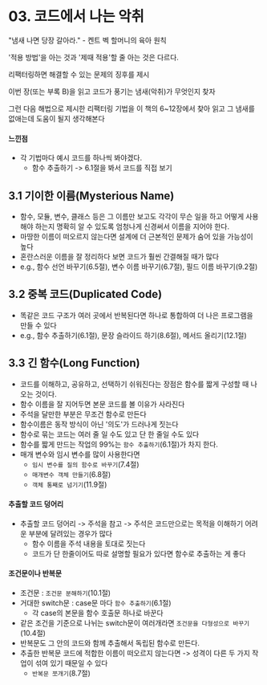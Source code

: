 # 03. 코드에서 나는 악취

"냄새 나면 당장 갈아라." - 켄트 벡 할머니의 육아 원칙

'적용 방법'을 아는 것과 '제때 적용'할 줄 아는 것은 다르다.

리팩터링하면 해결할 수 있는 문제의 징후를 제시

이번 장(또는 부록 B)을 읽고 코드가 풍기는 냄새(악취)가 무엇인지 찾자

그런 다음 해법으로 제시한 리팩터링 기법을 이 책의 6~12장에서 찾아 읽고 그 냄새를 없애는데 도움이 될지 생각해본다

#### 느낀점

- 각 기법마다 예시 코드를 하나씩 봐야겠다.
  - 함수 추출하기 -> 6.1절을 봐서 코드를 직접 보기

## 3.1 기이한 이름(Mysterious Name)

- 함수, 모듈, 변수, 클래스 등은 그 이름만 보고도 각각이 무슨 일을 하고 어떻게 사용해야 하는지 명확히 알 수 있도록 엄청나게 신경써서 이름을 지어야 한다.
- 마땅한 이름이 떠오르지 않는다면 설계에 더 근본적인 문제가 숨어 있을 가능성이 높다
- 혼란스러운 이름을 잘 정리하다 보면 코드가 훨씬 간결해질 때가 많다
- e.g., 함수 선언 바꾸기(6.5절), 변수 이름 바꾸기(6.7절), 필드 이름 바꾸기(9.2절)

## 3.2 중복 코드(Duplicated Code)

- 똑같은 코드 구조가 여러 곳에서 반복된다면 하나로 통합하여 더 나은 프로그램을 만들 수 있다
- e.g., 함수 추출하기(6.1절), 문장 슬라이드 하기(8.6절), 메서드 올리기(12.1절)

## 3.3 긴 함수(Long Function)

- 코드를 이해하고, 공유하고, 선택하기 쉬워진다는 장점은 함수를 짧게 구성할 때 나오는 것이다.
- 함수 이름을 잘 지어두면 본문 코드를 볼 이유가 사라진다
- 주석을 달만한 부분은 무조건 함수로 만든다
- 함수이름은 동작 방식이 아닌 '의도'가 드러나게 짓는다
- 함수로 묶는 코드는 여러 줄 일 수도 있고 단 한 줄일 수도 있다
- 함수를 짧게 만드는 작업의 99%는 `함수 추출하기`(6.1절)가 차지 한다.
- 매개 변수와 임시 변수를 많이 사용한다면
  - `임시 변수를 질의 함수로 바꾸기`(7.4절)
  - `매개변수 객체 만들기`(6.8절)
  - `객체 통째로 넘기기`(11.9절)

#### 추출할 코드 덩어리

- 추출할 코드 덩어리 -> 주석을 참고 -> 주석은 코드만으로는 목적을 이해하기 어려운 부분에 달려있는 경우가 많다
  - 함수 이름을 주석 내용을 토대로 짓는다
  - 코드가 단 한줄이어도 따로 설명할 필요가 있다면 함수로 추출하는 게 좋다

#### 조건문이나 반복문

- 조건문 : `조건문 분해하기`(10.1절)
- 거대한 switch문 : case문 마다 `함수 추출하기`(6.1절)
  - 각 case의 본문을 함수 호출문 하나로 바꾼다
- 같은 조건을 기준으로 나뉘는 switch문이 여러개라면 `조건문을 다형성으로 바꾸기`(10.4절)
- 반복문도 그 안의 코드와 함께 추출해서 독립된 함수로 만든다.
- 추출한 반복문 코드에 적합한 이름이 떠오르지 않는다면 -> 성격이 다른 두 가지 작업이 섞여 있기 때문일 수 있다
  - `반복문 쪼개기`(8.7절)
